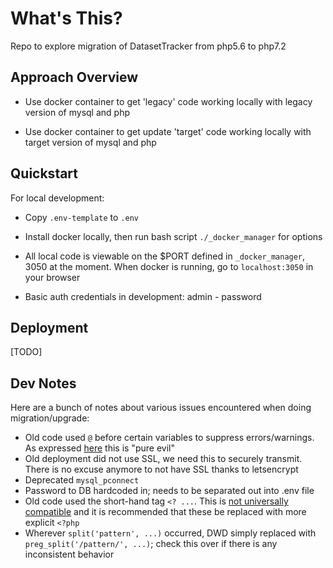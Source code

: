 # What's This?

Repo to explore migration of DatasetTracker from php5.6 to php7.2

## Approach Overview

- Use docker container to get 'legacy' code working locally with legacy version of mysql and php

- Use docker container to get update 'target' code working locally with target version of mysql and php

## Quickstart

For local development:

- Copy `.env-template` to `.env`

- Install docker locally, then run bash script `./_docker_manager` for options

- All local code is viewable on the $PORT defined in `_docker_manager`, 3050 at the moment. When docker is running, go to `localhost:3050` in your browser

- Basic auth credentials in development: admin - password

## Deployment

[TODO]

## Dev Notes

Here are a bunch of notes about various issues encountered when doing migration/upgrade:

- Old code used `@` before certain variables to suppress errors/warnings. As expressed [here](https://stackoverflow.com/a/4151431/8620332) this is "pure evil"
- Old deployment did not use SSL, we need this to securely transmit. There is no excuse anymore to not have SSL thanks to letsencrypt
- Deprecated `mysql_pconnect`
- Password to DB hardcoded in; needs to be separated out into .env file
- Old code used the short-hand tag `<? ...`. This is [not universally compatible](https://stackoverflow.com/q/200640/8620332) and it is recommended that these be replaced with more explicit `<?php`
- Wherever `split('pattern', ...)` occurred, DWD simply replaced with `preg_split('/pattern/', ...)`; check this over if there is any inconsistent behavior
